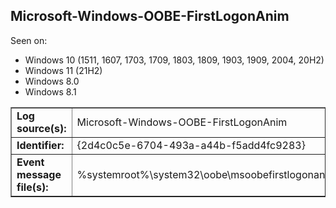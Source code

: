 ## Microsoft-Windows-OOBE-FirstLogonAnim

Seen on:
* Windows 10 (1511, 1607, 1703, 1709, 1803, 1809, 1903, 1909, 2004, 20H2)
* Windows 11 (21H2)
* Windows 8.0
* Windows 8.1

<table border="1" class="docutils">
  <tbody>
    <tr>
      <td><b>Log source(s):</b></td>
      <td>Microsoft-Windows-OOBE-FirstLogonAnim</td>
    </tr>
    <tr>
      <td><b>Identifier:</b></td>
      <td>{2d4c0c5e-6704-493a-a44b-f5add4fc9283}</td>
    </tr>
    <tr>
      <td><b>Event message file(s):</b></td>
      <td>%systemroot%\system32\oobe\msoobefirstlogonanim.dll</td>
    </tr>
  </tbody>
</table>

&nbsp;

